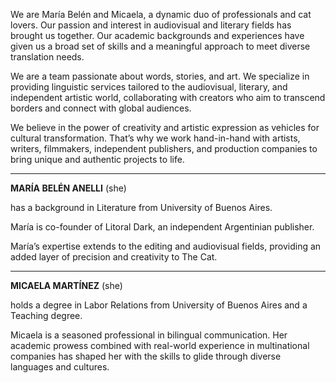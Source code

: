 
We are María Belén and Micaela, a dynamic duo of professionals and cat lovers. Our passion and interest in audiovisual and literary fields has brought us together. Our academic backgrounds and experiences have given us a broad set of skills and a meaningful approach to meet diverse translation needs. 

We are a team passionate about words, stories, and art. We specialize in providing linguistic services tailored to the audiovisual, literary, and independent artistic world, collaborating with creators who aim to transcend borders and connect with global audiences.

We believe in the power of creativity and artistic expression as vehicles for cultural transformation. That’s why we work hand-in-hand with artists, writers, filmmakers, independent publishers, and production companies to bring unique and authentic projects to life.

---

**MARÍA BELÉN ANELLI** (she) 

has a background in Literature from University of Buenos Aires.

María is co-founder of Litoral Dark, an independent Argentinian publisher.

María’s expertise extends to the editing and audiovisual fields, providing an added layer of precision and creativity to The Cat.

---

**MICAELA MARTÍNEZ** (she) 

holds a degree in Labor Relations from University of Buenos Aires and a Teaching degree.

Micaela is a seasoned professional in bilingual communication. Her academic prowess combined with real-world experience in multinational companies has shaped her with the skills to glide through diverse languages and cultures.

